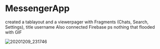 # MessengerApp
created a tablayout and a viewerpager with Fragments (Chats, Search, Settings), title username
Also connected Firebase
ps nothing that flooded with GIF


![20201209_231746](https://user-images.githubusercontent.com/55089988/101664912-9547e180-3a76-11eb-8224-8a5c689058f1.gif)
